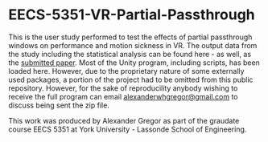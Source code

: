 # EECS-5351-VR-Partial-Passthrough

This is the user study performed to test the effects of partial passthrough windows on performance and motion sickness in VR. The output data from the study including the statistical analysis can be found here - as well, as the [submitted paper](https://alexanderwhgregor.github.io/assets/images/EECS_5351_Final_Paper.pdf). Most of the Unity program, including scripts, has been loaded here. However, due to the proprietary nature of some externally used packages, a portion of the project had to be omitted from this public repository. However, for the sake of reproducility anybody wishing to receive the full program can email alexanderwhgregor@gmail.com to discuss being sent the zip file.

This work was produced by Alexander Gregor as part of the graudate course EECS 5351 at York University - Lassonde School of Engineering.
